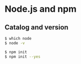 # Node.js and npm

## Catalog and version
```bash
$ which node
$ node -v
```

```bash
$ npm init
$ npm init --yes
```
